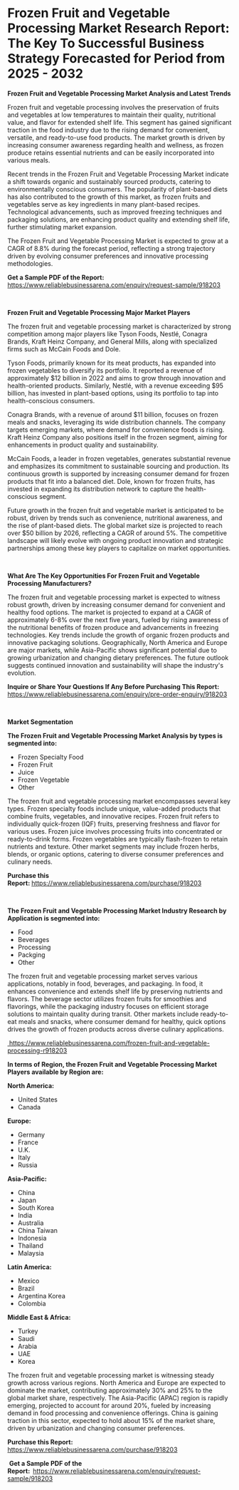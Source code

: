<p><h1>Frozen Fruit and Vegetable Processing Market Research Report: The Key To Successful Business Strategy Forecasted for Period from 2025 - 2032</h1></p><p><strong>Frozen Fruit and Vegetable Processing Market Analysis and Latest Trends</strong></p>
<p><p>Frozen fruit and vegetable processing involves the preservation of fruits and vegetables at low temperatures to maintain their quality, nutritional value, and flavor for extended shelf life. This segment has gained significant traction in the food industry due to the rising demand for convenient, versatile, and ready-to-use food products. The market growth is driven by increasing consumer awareness regarding health and wellness, as frozen produce retains essential nutrients and can be easily incorporated into various meals.</p><p>Recent trends in the Frozen Fruit and Vegetable Processing Market indicate a shift towards organic and sustainably sourced products, catering to environmentally conscious consumers. The popularity of plant-based diets has also contributed to the growth of this market, as frozen fruits and vegetables serve as key ingredients in many plant-based recipes. Technological advancements, such as improved freezing techniques and packaging solutions, are enhancing product quality and extending shelf life, further stimulating market expansion. </p><p>The Frozen Fruit and Vegetable Processing Market is expected to grow at a CAGR of 8.8% during the forecast period, reflecting a strong trajectory driven by evolving consumer preferences and innovative processing methodologies.</p></p>
<p><strong>Get a Sample PDF of the Report:&nbsp;</strong> <a href="https://www.reliablebusinessarena.com/enquiry/request-sample/918203?utm_campaign=2383&utm_medium=2&utm_source=Github&utm_content=ia&utm_term=18042025&utm_id=frozen-fruit-and-vegetable-processing">https://www.reliablebusinessarena.com/enquiry/request-sample/918203</a></p>
<p>&nbsp;</p>
<p><strong>Frozen Fruit and Vegetable Processing Major Market Players</strong></p>
<p><p>The frozen fruit and vegetable processing market is characterized by strong competition among major players like Tyson Foods, Nestlé, Conagra Brands, Kraft Heinz Company, and General Mills, along with specialized firms such as McCain Foods and Dole. </p><p>Tyson Foods, primarily known for its meat products, has expanded into frozen vegetables to diversify its portfolio. It reported a revenue of approximately $12 billion in 2022 and aims to grow through innovation and health-oriented products. Similarly, Nestlé, with a revenue exceeding $95 billion, has invested in plant-based options, using its portfolio to tap into health-conscious consumers.</p><p>Conagra Brands, with a revenue of around $11 billion, focuses on frozen meals and snacks, leveraging its wide distribution channels. The company targets emerging markets, where demand for convenience foods is rising. Kraft Heinz Company also positions itself in the frozen segment, aiming for enhancements in product quality and sustainability.</p><p>McCain Foods, a leader in frozen vegetables, generates substantial revenue and emphasizes its commitment to sustainable sourcing and production. Its continuous growth is supported by increasing consumer demand for frozen products that fit into a balanced diet. Dole, known for frozen fruits, has invested in expanding its distribution network to capture the health-conscious segment.</p><p>Future growth in the frozen fruit and vegetable market is anticipated to be robust, driven by trends such as convenience, nutritional awareness, and the rise of plant-based diets. The global market size is projected to reach over $50 billion by 2026, reflecting a CAGR of around 5%. The competitive landscape will likely evolve with ongoing product innovation and strategic partnerships among these key players to capitalize on market opportunities.</p></p>
<p>&nbsp;</p>
<p><strong>What Are The Key Opportunities For Frozen Fruit and Vegetable Processing Manufacturers?</strong></p>
<p><p>The frozen fruit and vegetable processing market is expected to witness robust growth, driven by increasing consumer demand for convenient and healthy food options. The market is projected to expand at a CAGR of approximately 6-8% over the next five years, fueled by rising awareness of the nutritional benefits of frozen produce and advancements in freezing technologies. Key trends include the growth of organic frozen products and innovative packaging solutions. Geographically, North America and Europe are major markets, while Asia-Pacific shows significant potential due to growing urbanization and changing dietary preferences. The future outlook suggests continued innovation and sustainability will shape the industry's evolution.</p></p>
<p><strong>Inquire or Share Your Questions If Any Before Purchasing This Report:</strong> <a href="https://www.reliablebusinessarena.com/enquiry/pre-order-enquiry/918203?utm_campaign=2383&utm_medium=2&utm_source=Github&utm_content=ia&utm_term=18042025&utm_id=frozen-fruit-and-vegetable-processing">https://www.reliablebusinessarena.com/enquiry/pre-order-enquiry/918203</a></p>
<p>&nbsp;</p>
<p><strong>Market Segmentation</strong></p>
<p><strong>The Frozen Fruit and Vegetable Processing Market Analysis by types is segmented into:</strong></p>
<p><ul><li>Frozen Specialty Food</li><li>Frozen Fruit</li><li>Juice</li><li>Frozen Vegetable</li><li>Other</li></ul></p>
<p><p>The frozen fruit and vegetable processing market encompasses several key types. Frozen specialty foods include unique, value-added products that combine fruits, vegetables, and innovative recipes. Frozen fruit refers to individually quick-frozen (IQF) fruits, preserving freshness and flavor for various uses. Frozen juice involves processing fruits into concentrated or ready-to-drink forms. Frozen vegetables are typically flash-frozen to retain nutrients and texture. Other market segments may include frozen herbs, blends, or organic options, catering to diverse consumer preferences and culinary needs.</p></p>
<p><strong>Purchase this Report:&nbsp;</strong><a href="https://www.reliablebusinessarena.com/purchase/918203?utm_campaign=2383&utm_medium=2&utm_source=Github&utm_content=ia&utm_term=18042025&utm_id=frozen-fruit-and-vegetable-processing">https://www.reliablebusinessarena.com/purchase/918203</a></p>
<p>&nbsp;</p>
<p><strong>The Frozen Fruit and Vegetable Processing Market Industry Research by Application is segmented into:</strong></p>
<p><ul><li>Food</li><li>Beverages</li><li>Processing</li><li>Packging</li><li>Other</li></ul></p>
<p><p>The frozen fruit and vegetable processing market serves various applications, notably in food, beverages, and packaging. In food, it enhances convenience and extends shelf life by preserving nutrients and flavors. The beverage sector utilizes frozen fruits for smoothies and flavorings, while the packaging industry focuses on efficient storage solutions to maintain quality during transit. Other markets include ready-to-eat meals and snacks, where consumer demand for healthy, quick options drives the growth of frozen products across diverse culinary applications.</p></p>
<p><a href="https://www.reliablebusinessarena.com/frozen-fruit-and-vegetable-processing-r918203?utm_campaign=2383&utm_medium=2&utm_source=Github&utm_content=ia&utm_term=18042025&utm_id=frozen-fruit-and-vegetable-processing">&nbsp;https://www.reliablebusinessarena.com/frozen-fruit-and-vegetable-processing-r918203</a></p>
<p><strong>In terms of Region, the Frozen Fruit and Vegetable Processing Market Players available by Region are:</strong></p>
<p>
    <p> <strong> North America: </strong>
        <ul>
            <li>United States</li>
            <li>Canada</li>
        </ul>
        </p> 
    <p> <strong> Europe: </strong>
        <ul>
            <li>Germany</li>
            <li>France</li>
            <li>U.K.</li>
            <li>Italy</li>
            <li>Russia</li>
        </ul>
        </p> 
    <p> <strong> Asia-Pacific: </strong>
        <ul>
            <li>China</li>
            <li>Japan</li>
            <li>South Korea</li>
            <li>India</li>
            <li>Australia</li>
            <li>China Taiwan</li>
            <li>Indonesia</li>
            <li>Thailand</li>
            <li>Malaysia</li>
        </ul>
        </p> 
    <p> <strong> Latin America: </strong>
        <ul>
            <li>Mexico</li>
            <li>Brazil</li>
            <li>Argentina Korea</li>
            <li>Colombia</li>
        </ul>
        </p> 
    <p> <strong> Middle East & Africa: </strong>
        <ul>
            <li>Turkey</li>
            <li>Saudi</li>
            <li>Arabia</li>
            <li>UAE</li>
            <li>Korea</li>
        </ul>
    </p>
    </p>
<p><p>The frozen fruit and vegetable processing market is witnessing steady growth across various regions. North America and Europe are expected to dominate the market, contributing approximately 30% and 25% to the global market share, respectively. The Asia-Pacific (APAC) region is rapidly emerging, projected to account for around 20%, fueled by increasing demand in food processing and convenience offerings. China is gaining traction in this sector, expected to hold about 15% of the market share, driven by urbanization and changing consumer preferences.</p></p>
<p><strong>Purchase this Report: </strong><a href="https://www.reliablebusinessarena.com/purchase/918203?utm_campaign=2383&utm_medium=2&utm_source=Github&utm_content=ia&utm_term=18042025&utm_id=frozen-fruit-and-vegetable-processing">https://www.reliablebusinessarena.com/purchase/918203</a></p>
<p>&nbsp;<strong>Get a Sample PDF of the Report:&nbsp;&nbsp;</strong><a href="https://www.reliablebusinessarena.com/enquiry/request-sample/918203?utm_campaign=2383&utm_medium=2&utm_source=Github&utm_content=ia&utm_term=18042025&utm_id=frozen-fruit-and-vegetable-processing">https://www.reliablebusinessarena.com/enquiry/request-sample/918203</a></p>
<p><strong></strong></p>
<p><p></p><p></p><p></p></p>